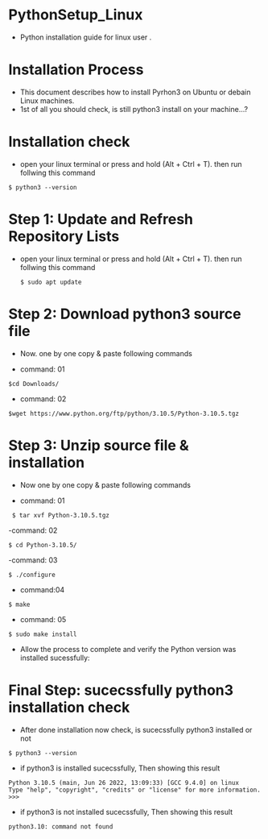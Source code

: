 # PythonSetup_Linux

- Python installation guide for linux user .

# Installation Process

- This document describes how to install Pyrhon3 on Ubuntu or debain Linux machines.
- 1st of all you should check, is still python3 install on your machine...?

# Installation check

- open your linux terminal or press and hold (Alt + Ctrl + T). then run follwing this command 

 ```
 $ python3 --version
  ```
  
# Step 1: Update and Refresh Repository Lists

- open your linux terminal or press and hold (Alt + Ctrl + T). then run follwing this command 

  ```
  $ sudo apt update
  ```
 # Step 2: Download python3 source file
 
 - Now. one by one copy & paste following commands
 
 - command: 01
 ```
 $cd Downloads/
  ```
  - command: 02
  ```
 $wget https://www.python.org/ftp/python/3.10.5/Python-3.10.5.tgz
 ```
 
 # Step 3: Unzip source file & installation
 
 - Now one by one copy & paste following commands
 
 - command: 01
 ```
  $ tar xvf Python-3.10.5.tgz
  ```
  -command: 02
  ```
  $ cd Python-3.10.5/
  ```
  -command: 03
  ```
  $ ./configure
  ```
  - command:04
  ```
  $ make
  ```
  - command: 05
  ```
  $ sudo make install

 ```
- Allow the process to complete and verify the Python version was installed sucessfully:

# Final Step: sucecssfully python3 installation check

- After done installation now check, is sucecssfully python3 installed or not

 ```
 $ python3 --version
 
  ```

- if python3 is installed sucecssfully, Then showing this result

 ```
Python 3.10.5 (main, Jun 26 2022, 13:09:33) [GCC 9.4.0] on linux
Type "help", "copyright", "credits" or "license" for more information.
>>> 

 ```
 - if python3 is not installed sucecssfully, Then showing this result
 
  ```
python3.10: command not found

 ```

